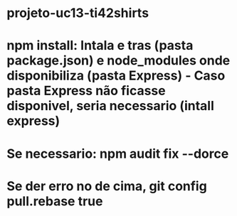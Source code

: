 # projeto-uc13-ti42shirts

# npm install: Intala e tras (pasta package.json) e node_modules onde disponibiliza (pasta Express) - Caso pasta Express não ficasse disponivel, seria necessario (intall express) 
# Se necessario: npm audit fix --dorce 
# Se der erro no de cima, git config pull.rebase true